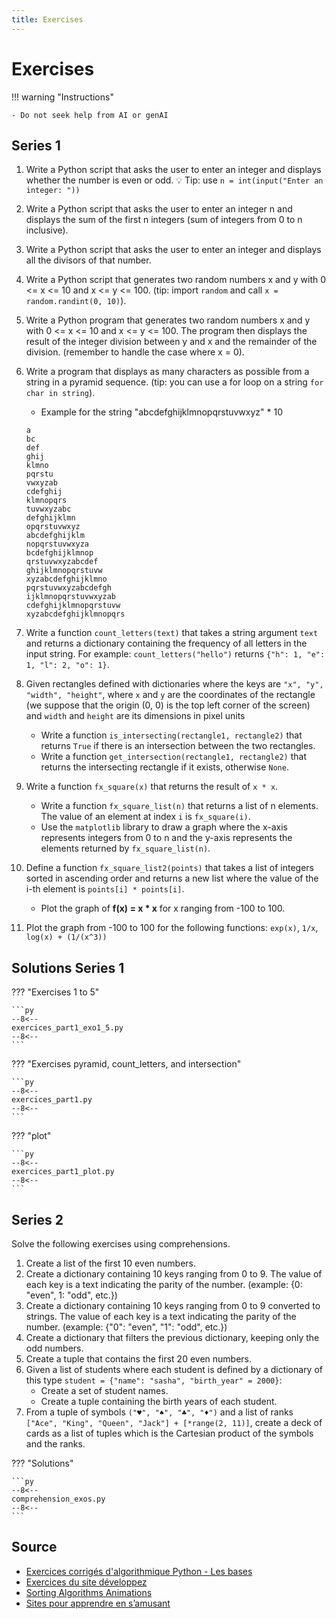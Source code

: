 ```yaml
---
title: Exercises
---
```


# Exercises

!!! warning "Instructions"

    - Do not seek help from AI or genAI

## Series 1

1. Write a Python script that asks the user to enter an integer and displays whether the number is even or odd. 💡 Tip: use `n = int(input("Enter an integer: "))`
1. Write a Python script that asks the user to enter an integer n and displays the sum of the first n integers (sum of integers from 0 to n inclusive).
1. Write a Python script that asks the user to enter an integer and displays all the divisors of that number.
1. Write a Python script that generates two random numbers x and y with 0 <= x <= 10 and x <= y <= 100. (tip: import `random` and call `x = random.randint(0, 10)`).
1. Write a Python program that generates two random numbers x and y with 0 <= x <= 10 and x <= y <= 100. The program then displays the result of the integer division between y and x and the remainder of the division. (remember to handle the case where x = 0).
1. Write a program that displays as many characters as possible from a string in a pyramid sequence. (tip: you can use a for loop on a string `for char in string`).
    - Example for the string "abcdefghijklmnopqrstuvwxyz" * 10

    ```
    a 
    bc 
    def 
    ghij 
    klmno 
    pqrstu 
    vwxyzab 
    cdefghij 
    klmnopqrs 
    tuvwxyzabc 
    defghijklmn 
    opqrstuvwxyz 
    abcdefghijklm 
    nopqrstuvwxyza 
    bcdefghijklmnop 
    qrstuvwxyzabcdef 
    ghijklmnopqrstuvw 
    xyzabcdefghijklmno 
    pqrstuvwxyzabcdefgh 
    ijklmnopqrstuvwxyzab 
    cdefghijklmnopqrstuvw 
    xyzabcdefghijklmnopqrs
    ```

1. Write a function `count_letters(text)` that takes a string argument `text` and returns a dictionary containing the frequency of all letters in the input string. For example: `count_letters("hello")` returns `{"h": 1, "e": 1, "l": 2, "o": 1}`.
1. Given rectangles defined with dictionaries where the keys are `"x", "y", "width", "height"`, where `x` and `y` are the coordinates of the rectangle (we suppose that the origin (0, 0) is the top left corner of the screen) and `width` and `height` are its dimensions in pixel units
    - Write a function `is_intersecting(rectangle1, rectangle2)` that returns `True` if there is an intersection between the two rectangles.
    - Write a function `get_intersection(rectangle1, rectangle2)` that returns the intersecting rectangle if it exists, otherwise `None`.
1. Write a function `fx_square(x)` that returns the result of `x * x`.
    - Write a function `fx_square_list(n)` that returns a list of n elements. The value of an element at index `i` is `fx_square(i)`.
    - Use the `matplotlib` library to draw a graph where the x-axis represents integers from 0 to n and the y-axis represents the elements returned by `fx_square_list(n)`.
1. Define a function `fx_square_list2(points)` that takes a list of integers sorted in ascending order and returns a new list where the value of the i-th element is `points[i] * points[i]`.
    - Plot the graph of **f(x) = x * x** for x ranging from -100 to 100.
1. Plot the graph from -100 to 100 for the following functions: `exp(x)`, `1/x`, `log(x) + (1/(x^3))`

## Solutions Series 1

??? "Exercises 1 to 5"

    ```py
    --8<--
    exercices_part1_exo1_5.py
    --8<--
    ```

??? "Exercises pyramid, count_letters, and intersection"

    ```py
    --8<--
    exercices_part1.py
    --8<--
    ```

??? "plot"

    ```py
    --8<--
    exercices_part1_plot.py
    --8<--
    ```

## Series 2

Solve the following exercises using comprehensions.

1. Create a list of the first 10 even numbers.
1. Create a dictionary containing 10 keys ranging from 0 to 9. The value of each key is a text indicating the parity of the number. (example: {0: "even", 1: "odd", etc.})
1. Create a dictionary containing 10 keys ranging from 0 to 9 converted to strings. The value of each key is a text indicating the parity of the number. (example: {"0": "even", "1": "odd", etc.})
1. Create a dictionary that filters the previous dictionary, keeping only the odd numbers.
1. Create a tuple that contains the first 20 even numbers.
1. Given a list of students where each student is defined by a dictionary of this type `student = {"name": "sasha", "birth_year" = 2000}`:
    - Create a set of student names.
    - Create a tuple containing the birth years of each student.
1. From a tuple of symbols `("♥️", "♠️", "♣️", "♦️")` and a list of ranks `["Ace", "King", "Queen", "Jack"] + [*range(2, 11)]`, create a deck of cards as a list of tuples which is the Cartesian product of the symbols and the ranks.

??? "Solutions"

    ```py
    --8<--
    comprehension_exos.py
    --8<--
    ```

## Source

- [Exercices corrigés d'algorithmique Python - Les bases](https://www.tresfacile.net/tp-python-exercices-corriges-dalgorithmique-python-les-bases/)
- [Exercices du site développez](https://algo.developpez.com/exercices/)
- [Sorting Algorithms Animations](https://www.toptal.com/developers/sorting-algorithms)
- [Sites pour apprendre en s’amusant](https://info.blaisepascal.fr/exercices-python/)
